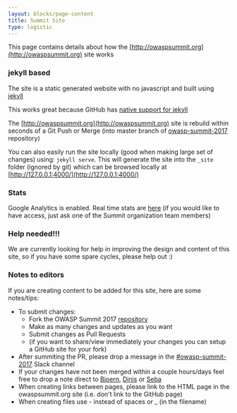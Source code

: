 ```yaml
---
layout: blocks/page-content
title: Summit Site
type: logistic
---
```


This page contains details about how the [http://owaspsummit.org](http://owaspsummit.org) site works

### jekyll based

The site is a static generated website with no javascript and built using [jekyll](https://jekyllrb.com)

This works great because GitHub has [native support for jekyll](https://help.github.com/articles/using-jekyll-as-a-static-site-generator-with-github-pages/)

The [http://owaspsummit.org](http://owaspsummit.org) site is rebuild within seconds of a Git Push or Merge (into master branch of [owasp-summit-2017](https://github.com/OWASP/owasp-summit-2017) repository)

You can also easily run the site locally (good when making large set of changes) using: ```jekyll serve```. This will generate the site into the ```_site``` folder (ignored by git) which can be browsed locally at [http://127.0.0.1:4000/](http://127.0.0.1:4000/)

### Stats

Google Analytics is enabled. Real time stats are [here](https://analytics.google.com/analytics/web/#realtime/rt-overview/a97001849w142890191p147496227/) (if you would like to have access, just ask one of the Summit organization team members)

### Help needed!!!

We are currently looking for help in improving the design and content of this site, so if you have some spare cycles, please help out :)

### Notes to editors

If you are creating content to be added for this site, here are some notes/tips:

- To submit changes:
    - Fork the OWASP Summit 2017 [repository](https://github.com/OWASP/owasp-summit-2017)
    - Make as many changes and updates as you want
    - Submit changes as Pull Requests
    - (if you want to share/view immediately your changes you can setup a GitHub site for your fork)
- After summiting the PR, please drop a message in the [#owasp-summit-2017](https://owasp.slack.com/archives/owasp-summit-2017) Slack channel
- If your changes have not been merged within a couple hours/days feel free to drop a note direct to [Bjoern](mailto:bjoern.kimminich@owasp.org), [Dinis](mailto:dinis.cruz@owasp.org) or [Seba](mailto:seba@owasp.org)
- When creating links between pages, please link to the HTML page in the owaspsummit.org site (i.e. don't link to the GitHub page)
- When creating files use - instead of spaces or _ (in the filename)